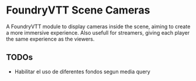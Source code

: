 # FoundryVTT Scene Cameras

A FoundryVTT module to display cameras inside the scene, aiming to create a more immersive experience. Also usefull for streamers, giving each player the same experience as the viewers.


## TODOs
- Habilitar el uso de diferentes fondos segun  media query